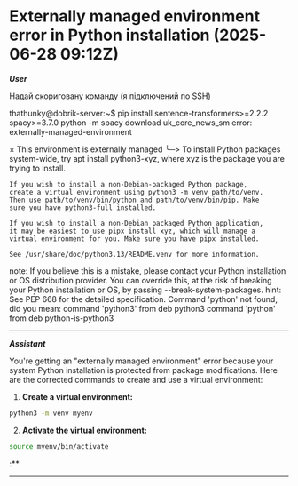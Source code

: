 <!-- Generated by SpecStory -->

# Externally managed environment error in Python installation (2025-06-28 09:12Z)

_**User**_

Надай скориговану команду (я підключений по SSH)

thathunky@dobrik-server:~$ pip install sentence-transformers>=2.2.2 spacy>=3.7.0
python -m spacy download uk_core_news_sm
error: externally-managed-environment

× This environment is externally managed
╰─> To install Python packages system-wide, try apt install
    python3-xyz, where xyz is the package you are trying to
    install.
    
    If you wish to install a non-Debian-packaged Python package,
    create a virtual environment using python3 -m venv path/to/venv.
    Then use path/to/venv/bin/python and path/to/venv/bin/pip. Make
    sure you have python3-full installed.
    
    If you wish to install a non-Debian packaged Python application,
    it may be easiest to use pipx install xyz, which will manage a
    virtual environment for you. Make sure you have pipx installed.
    
    See /usr/share/doc/python3.13/README.venv for more information.

note: If you believe this is a mistake, please contact your Python installation or OS distribution provider. You can override this, at the risk of breaking your Python installation or OS, by passing --break-system-packages.
hint: See PEP 668 for the detailed specification.
Command 'python' not found, did you mean:
  command 'python3' from deb python3
  command 'python' from deb python-is-python3

---

_**Assistant**_

You're getting an "externally managed environment" error because your system Python installation is protected from package modifications. Here are the corrected commands to create and use a virtual environment:

1. **Create a virtual environment:**

```bash
python3 -m venv myenv
```


2. **Activate the virtual environment:**

```bash
source myenv/bin/activate
```
:**


---

